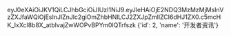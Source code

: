 eyJ0eXAiOiJKV1QiLCJhbGciOiJIUzI1NiJ9.eyJleHAiOjE2NDQ3MzMzMjMsInVzZXJfaWQiOjEsInJlZnJlc2giOmZhbHNlLCJ2ZXJpZmllZCI6dHJ1ZX0.c5mcHK_IxXcl8b8X_atblvajZwWOPvBPYm0lQTrfszk
{'id': 2, 'name': '开发者资讯'}
